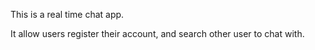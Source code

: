 This is a real time chat app.

It allow users register their account, and search other user to chat with.
